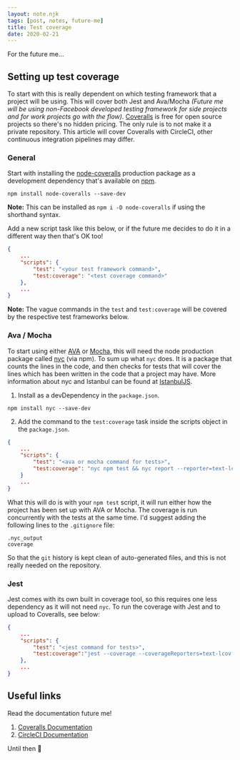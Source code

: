 ```yaml
---
layout: note.njk
tags: [post, notes, future-me]
title: Test coverage
date: 2020-02-21
---
```


For the future me…

## Setting up test coverage

To start with this is really dependent on which testing framework that a project will be using. This will cover both Jest and Ava/Mocha _(Future me will be using non-Facebook developed testing framework for side projects and for work projects go with the flow)_. [Coveralls](https://www.coveralls.io) is free for open source projects so there's no hidden pricing. The only rule is to not make it a private repository. This article will cover Coveralls with CircleCI, other continuous integration pipelines may differ.

### General

Start with installing the [node-coveralls](https://github.com/nickmerwin/node-coveralls) production package as a development dependency that's available on [npm](https://www.npmjs.org).

```
npm install node-coveralls --save-dev
```
**Note:** This can be installed as `npm i -D node-coveralls` if using the shorthand syntax.

Add a new script task like this below, or if the future me decides to do it in a different way then that's OK too!

``` json
{
	...
	"scripts": {
		"test": "<your test framework command>",
		"test:coverage": "<test coverage command>"
	},
	...
}
```
**Note:** The vague commands in the `test` and `test:coverage` will be covered by the respective test frameworks below.

### Ava / Mocha

To start using either [AVA](https://github.com/avajs/ava) or [Mocha](https://mochajs.org/), this will need the node production package called [nyc](https://www.npmjs.com/package/nyc) (via npm). To sum up what `nyc` does. It is a package that counts the lines in the code, and then checks for tests that will cover the lines which has been written in the code that a project may have. More information about nyc and Istanbul can be found at [IstanbulJS](https://istanbul.js.org/).

1. Install as a devDependency in the `package.json`.
```
npm install nyc --save-dev
```

2. Add the command to the `test:coverage` task inside the scripts object in the `package.json`.
``` json
{
	...
	"scripts": {
		"test": "<ava or mocha command for tests>",
		"test:coverage": "nyc npm test && nyc report --reporter=text-lcov | coveralls"
	}
	...
}
```
What this will do is with your `npm test` script, it will run either how the project has been set up with AVA or Mocha. The coverage is run concurrently with the tests at the same time. I'd suggest adding the following lines to the `.gitignore` file:

```
.nyc_output
coverage
```
So that the `git` history is kept clean of auto-generated files, and this is not really needed on the repository.

### Jest

Jest comes with its own built in coverage tool, so this requires one less dependency as it will not need `nyc`. To run the coverage with Jest and to upload to Coveralls, see below:

``` json
{
	...
	"scripts": {
		"test": "<jest command for tests>",
		"test:coverage":"jest --coverage --coverageReporters=text-lcov | coveralls"
	},
	...
}
```

## Useful links

Read the documentation future me!

1. [Coveralls Documentation](https://docs.coveralls.io/)
2. [CircleCI Documentation](https://circleci.com/docs/)

Until then 👋
